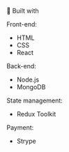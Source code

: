 
👷 Built with 

Front-end:
- HTML
- CSS
- React

Back-end:
- Node.js
- MongoDB

State management:
- Redux Toolkit

Payment:
- Strype
